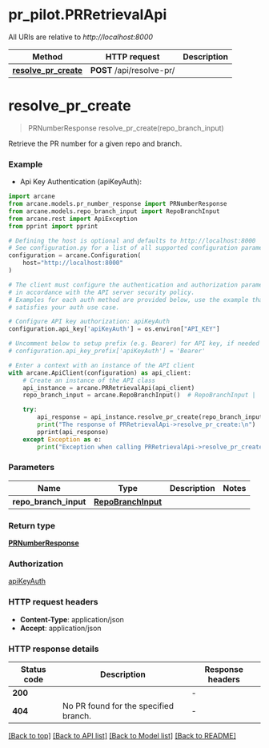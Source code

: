 # pr_pilot.PRRetrievalApi

All URIs are relative to *http://localhost:8000*

Method | HTTP request | Description
------------- | ------------- | -------------
[**resolve_pr_create**](PRRetrievalApi.md#resolve_pr_create) | **POST** /api/resolve-pr/ | 


# **resolve_pr_create**
> PRNumberResponse resolve_pr_create(repo_branch_input)



Retrieve the PR number for a given repo and branch.

### Example

* Api Key Authentication (apiKeyAuth):

```python
import arcane
from arcane.models.pr_number_response import PRNumberResponse
from arcane.models.repo_branch_input import RepoBranchInput
from arcane.rest import ApiException
from pprint import pprint

# Defining the host is optional and defaults to http://localhost:8000
# See configuration.py for a list of all supported configuration parameters.
configuration = arcane.Configuration(
    host="http://localhost:8000"
)

# The client must configure the authentication and authorization parameters
# in accordance with the API server security policy.
# Examples for each auth method are provided below, use the example that
# satisfies your auth use case.

# Configure API key authorization: apiKeyAuth
configuration.api_key['apiKeyAuth'] = os.environ["API_KEY"]

# Uncomment below to setup prefix (e.g. Bearer) for API key, if needed
# configuration.api_key_prefix['apiKeyAuth'] = 'Bearer'

# Enter a context with an instance of the API client
with arcane.ApiClient(configuration) as api_client:
    # Create an instance of the API class
    api_instance = arcane.PRRetrievalApi(api_client)
    repo_branch_input = arcane.RepoBranchInput()  # RepoBranchInput | 

    try:
        api_response = api_instance.resolve_pr_create(repo_branch_input)
        print("The response of PRRetrievalApi->resolve_pr_create:\n")
        pprint(api_response)
    except Exception as e:
        print("Exception when calling PRRetrievalApi->resolve_pr_create: %s\n" % e)
```



### Parameters


Name | Type | Description  | Notes
------------- | ------------- | ------------- | -------------
 **repo_branch_input** | [**RepoBranchInput**](RepoBranchInput.md)|  | 

### Return type

[**PRNumberResponse**](PRNumberResponse.md)

### Authorization

[apiKeyAuth](../README.md#apiKeyAuth)

### HTTP request headers

 - **Content-Type**: application/json
 - **Accept**: application/json

### HTTP response details

| Status code | Description | Response headers |
|-------------|-------------|------------------|
**200** |  |  -  |
**404** | No PR found for the specified branch. |  -  |

[[Back to top]](#) [[Back to API list]](../README.md#documentation-for-api-endpoints) [[Back to Model list]](../README.md#documentation-for-models) [[Back to README]](../README.md)

